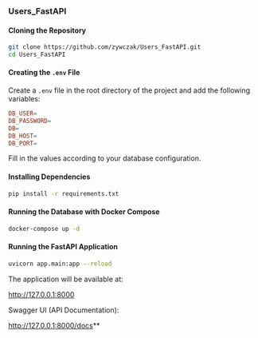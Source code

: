 ### Users_FastAPI

#### Cloning the Repository
```bash
git clone https://github.com/zywczak/Users_FastAPI.git
cd Users_FastAPI
```

#### Creating the `.env` File
Create a `.env` file in the root directory of the project and add the following variables: 
```makefile
DB_USER=
DB_PASSWORD=
DB=
DB_HOST=
DB_PORT=
```
Fill in the values according to your database configuration.

#### Installing Dependencies
```bash
pip install -r requirements.txt
```

#### Running the Database with Docker Compose
```bash
docker-compose up -d
```

#### Running the FastAPI Application
```bash
uvicorn app.main:app --reload
```

The application will be available at:

http://127.0.0.1:8000 

Swagger UI (API Documentation):

http://127.0.0.1:8000/docs**  
